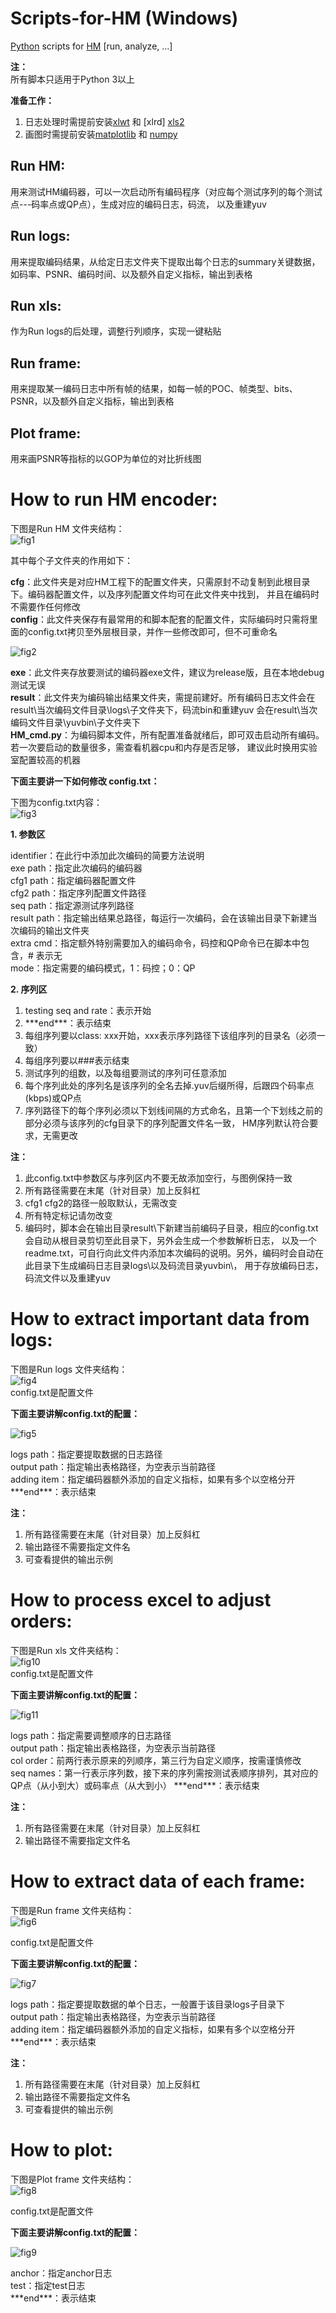 # Scripts-for-HM (Windows)
[Python][py] scripts for [HM][hevc] [run, analyze, ...]  

**注：**  
所有脚本只适用于Python 3以上  

**准备工作：**  
1. 日志处理时需提前安装[xlwt][xls] 和 [xlrd] [xls2] 
2. 画图时需提前安装[matplotlib][mat] 和 [numpy][num]  

[py]:https://www.python.org/downloads/
[hevc]:http://www.hevc.info/
[xls]:https://pypi.python.org/pypi/xlwt
[xls2]:https://pypi.python.org/pypi/xlrd
[mat]:http://matplotlib.org/
[num]:http://www.numpy.org/
  
## Run HM:  
用来测试HM编码器，可以一次启动所有编码程序（对应每个测试序列的每个测试点---码率点或QP点），生成对应的编码日志，码流，
以及重建yuv

## Run logs:  
用来提取编码结果，从给定日志文件夹下提取出每个日志的summary关键数据，如码率、PSNR、编码时间、以及额外自定义指标，输出到表格

## Run xls:
作为Run logs的后处理，调整行列顺序，实现一键粘贴

## Run frame:  
用来提取某一编码日志中所有帧的结果，如每一帧的POC、帧类型、bits、PSNR，以及额外自定义指标，输出到表格

## Plot frame:  
用来画PSNR等指标的以GOP为单位的对比折线图  

# How to run HM encoder:

下图是Run HM 文件夹结构：  
![fig1](https://github.com/whing123/Scripts-for-HM/raw/master/images/1.png)  

其中每个子文件夹的作用如下：  

**cfg**：此文件夹是对应HM工程下的配置文件夹，只需原封不动复制到此根目录下。编码器配置文件，以及序列配置文件均可在此文件夹中找到，
并且在编码时不需要作任何修改  
**config**：此文件夹保存有最常用的和脚本配套的配置文件，实际编码时只需将里面的config.txt拷贝至外层根目录，并作一些修改即可，但不可重命名  

![fig2](https://github.com/whing123/Scripts-for-HM/raw/master/images/2.png)  

**exe**：此文件夹存放要测试的编码器exe文件，建议为release版，且在本地debug测试无误  
**result**：此文件夹为编码输出结果文件夹，需提前建好。所有编码日志文件会在result\\当次编码文件目录\\logs\\子文件夹下，码流bin和重建yuv
会在result\\当次编码文件目录\\yuvbin\\子文件夹下  
**HM_cmd.py**：为编码脚本文件，所有配置准备就绪后，即可双击启动所有编码。若一次要启动的数量很多，需查看机器cpu和内存是否足够，
建议此时换用实验室配置较高的机器  


**下面主要讲一下如何修改 config.txt：**  

下图为config.txt内容：  
![fig3](https://github.com/whing123/Scripts-for-HM/raw/master/images/3.png)  

**1. 参数区**  

identifier：在此行中添加此次编码的简要方法说明  
exe path：指定此次编码的编码器  
cfg1 path：指定编码器配置文件  
cfg2 path：指定序列配置文件路径  
seq path：指定源测试序列路径  
result path：指定输出结果总路径，每运行一次编码，会在该输出目录下新建当次编码的输出文件夹  
extra cmd：指定额外特别需要加入的编码命令，码控和QP命令已在脚本中包含，# 表示无  
mode：指定需要的编码模式，1：码控；0：QP

**2. 序列区**  
1. testing seq and rate：表示开始     
2. \*\*\*end\*\*\*：表示结束  
3. 每组序列要以class: xxx开始，xxx表示序列路径下该组序列的目录名（必须一致）  
4. 每组序列要以###表示结束  
5. 测试序列的组数，以及每组要测试的序列可任意添加   
6. 每个序列此处的序列名是该序列的全名去掉.yuv后缀所得，后跟四个码率点(kbps)或QP点  
7. 序列路径下的每个序列必须以下划线间隔的方式命名，且第一个下划线之前的部分必须与该序列的cfg目录下的序列配置文件名一致，
HM序列默认符合要求，无需更改

**注：**  
1. 此config.txt中参数区与序列区内不要无故添加空行，与图例保持一致  
2. 所有路径需要在末尾（针对目录）加上反斜杠  
3. cfg1 cfg2的路径一般取默认，无需改变  
4. 所有特定标记请勿改变  
5. 编码时，脚本会在输出目录result\\下新建当前编码子目录，相应的config.txt会自动从根目录剪切至此目录下，另外会生成一个参数解析日志，
以及一个readme.txt，可自行向此文件内添加本次编码的说明。另外，编码时会自动在此目录下生成编码日志目录logs\\以及码流目录yuvbin\\，
用于存放编码日志，码流文件以及重建yuv  


# How to extract important data from logs:
下图是Run logs 文件夹结构：  
![fig4](https://github.com/whing123/Scripts-for-HM/raw/master/images/4.png)  
config.txt是配置文件  

**下面主要讲解config.txt的配置：**  

![fig5](https://github.com/whing123/Scripts-for-HM/raw/master/images/5.png)  

logs path：指定要提取数据的日志路径  
output path：指定输出表格路径，为空表示当前路径  
adding item：指定编码器额外添加的自定义指标，如果有多个以空格分开  
\*\*\*end\*\*\*：表示结束  

**注：**  
1. 所有路径需要在末尾（针对目录）加上反斜杠  
2. 输出路径不需要指定文件名  
3. 可查看提供的输出示例   


# How to process excel to adjust orders:
下图是Run xls 文件夹结构：  
![fig10](https://github.com/whing123/Scripts-for-HM/raw/master/images/10.png)  
config.txt是配置文件  

**下面主要讲解config.txt的配置：**  

![fig11](https://github.com/whing123/Scripts-for-HM/raw/master/images/11.png)  

logs path：指定需要调整顺序的日志路径  
output path：指定输出表格路径，为空表示当前路径  
col order：前两行表示原来的列顺序，第三行为自定义顺序，按需谨慎修改  
seq names：第一行表示序列数，接下来的序列需按测试表顺序排列，其对应的QP点（从小到大）或码率点（从大到小）
\*\*\*end\*\*\*：表示结束  

**注：**  
1. 所有路径需要在末尾（针对目录）加上反斜杠  
2. 输出路径不需要指定文件名


# How to extract data of each frame:

下图是Run frame 文件夹结构：  
![fig6](https://github.com/whing123/Scripts-for-HM/raw/master/images/6.png)  

config.txt是配置文件  

**下面主要讲解config.txt的配置：**  

![fig7](https://github.com/whing123/Scripts-for-HM/raw/master/images/7.png)  

logs path：指定要提取数据的单个日志，一般置于该目录logs子目录下  
output path：指定输出表格路径，为空表示当前路径  
adding item：指定编码器额外添加的自定义指标，如果有多个以空格分开  
\*\*\*end\*\*\*：表示结束  

**注：**  
1. 所有路径需要在末尾（针对目录）加上反斜杠  
2. 输出路径不需要指定文件名  
3. 可查看提供的输出示例  


# How to plot:

下图是Plot frame 文件夹结构：  
![fig8](https://github.com/whing123/Scripts-for-HM/raw/master/images/8.png)  

config.txt是配置文件  

**下面主要讲解config.txt的配置：**  

![fig9](https://github.com/whing123/Scripts-for-HM/raw/master/images/9.png)  

anchor：指定anchor日志      
test：指定test日志  
\*\*\*end\*\*\*：表示结束  

